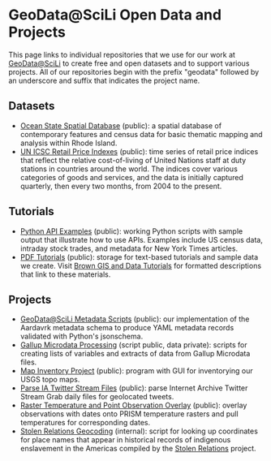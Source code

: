 # GeoData@SciLi Open Data and Projects
This page links to individual repositories that we use for our work at [GeoData@SciLi](https://libguides.brown.edu/gis/geodata_scili) to create free and open datasets and to support various projects. All of our repositories begin with the prefix "geodata" followed by an underscore and suffix that indicates the project name.

## Datasets
* [Ocean State Spatial Database](https://github.com/Brown-University-Library/geodata_ossdb) (public): a spatial database of contemporary features and census data for basic thematic mapping and analysis within Rhode Island.
* [UN ICSC Retail Price Indexes](https://github.com/Brown-University-Library/geodata_un_retail_idx) (public): time series of retail price indices that reflect the relative cost-of-living of United Nations staff at duty stations in countries around the world. The indices cover various categories of goods and services, and the data is initially captured quarterly, then every two months, from 2004 to the present.

## Tutorials
* [Python API Examples](https://github.com/Brown-University-Library/geodata_api_tutorials) (public): working Python scripts with sample output that illustrate how to use APIs. Examples include US census data, intraday stock trades, and metadata for New York Times articles.
* [PDF Tutorials](https://github.com/Brown-University-Library/geodata_pdf_tutorials) (public): storage for text-based tutorials and sample data we create. Visit [Brown GIS and Data Tutorials](https://libguides.brown.edu/gis_data_tutorials) for formatted descriptions that link to these materials.

## Projects
* [GeoData@SciLi Metadata Scripts](https://github.com/Brown-University-Library/geodata_metadata_ogm) (public): our implementation of the Aardavrk metadata schema to produce YAML metadata records validated with Python's jsonschema.
* [Gallup Microdata Processing](https://github.com/Brown-University-Library/geodata_gallup) (script public, data private): scripts for creating lists of variables and extracts of data from Gallup Microdata files.
* [Map Inventory Project](https://github.com/Brown-University-Library/geodata_map_inventory) (public): program with GUI for inventorying our USGS topo maps.
* [Parse IA Twitter Stream Files](https://github.com/Brown-University-Library/geodata_parse_ia_twitter) (public): parse Internet Archive Twitter Stream Grab daily files for geolocated tweets.
* [Raster Temperature and Point Observation Overlay](https://github.com/Brown-University-Library/geodata_raster_temp_overlay) (public): overlay observations with dates onto PRISM temperature rasters and pull temperatures for corresponding dates. 
* [Stolen Relations Geocoding](https://github.com/Brown-University-Library/geodata_stolen_relations) (internal): script for looking up coordinates for place names that appear in historical records of indigenous enslavement in the Americas compiled by the [Stolen Relations](https://indigenousslavery.org/) project.
